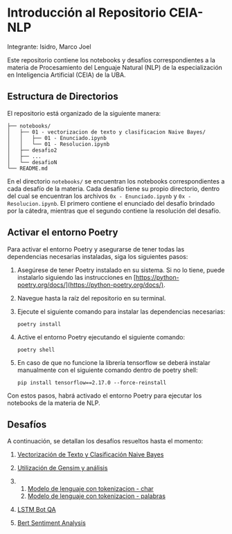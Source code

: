 # Introducción al Repositorio CEIA-NLP

Integrante: Isidro, Marco Joel

Este repositorio contiene los notebooks y desafíos correspondientes a la materia de Procesamiento del Lenguaje Natural (NLP) de la especialización en Inteligencia Artificial (CEIA) de la UBA.

## Estructura de Directorios

El repositorio está organizado de la siguiente manera:

```
├── notebooks/
│   ├── 01 - vectorizacion de texto y clasificacion Naive Bayes/
│   │   ├── 01 - Enunciado.ipynb
│   │   └── 01 - Resolucion.ipynb
│   ├── desafio2
│   ├── ...
│   └── desafioN
└── README.md
```

En el directorio `notebooks/` se encuentran los notebooks correspondientes a cada desafío de la materia. Cada desafío tiene su propio directorio, dentro del cual se encuentran los archivos `0x - Enunciado.ipynb` y `0x - Resolucion.ipynb`. El primero contiene el enunciado del desafío brindado por la cátedra, mientras que el segundo contiene la resolución del desafío.

## Activar el entorno Poetry

Para activar el entorno Poetry y asegurarse de tener todas las dependencias necesarias instaladas, siga los siguientes pasos:

1. Asegúrese de tener Poetry instalado en su sistema. Si no lo tiene, puede instalarlo siguiendo las instrucciones en [https://python-poetry.org/docs/](https://python-poetry.org/docs/).

2. Navegue hasta la raíz del repositorio en su terminal.

3. Ejecute el siguiente comando para instalar las dependencias necesarias:
    
    ```poetry install```

4. Active el entorno Poetry ejecutando el siguiente comando:

    ```poetry shell```

5. En caso de que no funcione la librería tensorflow se deberá instalar manualmente con el siguiente comando dentro de poetry shell:

    ```pip install tensorflow==2.17.0 --force-reinstall```

Con estos pasos, habrá activado el entorno Poetry para ejecutar los notebooks de la materia de NLP.

## Desafíos

A continuación, se detallan los desafíos resueltos hasta el momento:

1. [Vectorización de Texto y Clasificación Naive Bayes](notebooks/01%20-%20vectorizacion%20de%20texto%20y%20clasificacion%20Naive%20Bayes/01%20-%20Resolucion.ipynb)

2. [Utilización de Gensim y análisis](notebooks/02%20-%20Custom%20embeddings%20con%20Gensim/02%20-%20Resolucion.ipynb)

3. 1. [Modelo de lenguaje con tokenizacion - char](notebooks/03%20-%20Modelo%20de%20lenguaje%20con%20tokenizacion/03%20-%20Resolucion_char.ipynb) 
   2. [Modelo de lenguaje con tokenizacion - palabras](notebooks/03%20-%20Modelo%20de%20lenguaje%20con%20tokenizacion/03%20-%20Resolucion_word.ipynb) 

4. [LSTM Bot QA](notebooks/04%20-%20LSTM%20Bot%20QA/04%20-%20Resolucion.ipynb)

5. [Bert Sentiment Analysis](notebooks/05%20-%20Bert%20Sentiment%20Analysis/05%20-%20Resolucion.ipynb)

